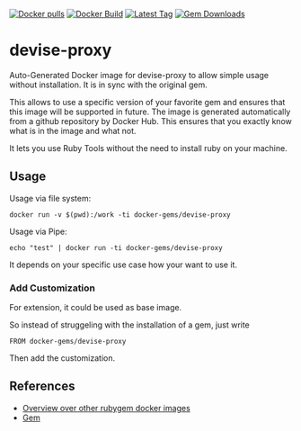 [![Docker pulls](https://img.shields.io/docker/pulls/rubygem/devise-proxy.svg)](https://hub.docker.com/r/rubygem/devise-proxy/)
[![Docker Build](https://img.shields.io/docker/automated/rubygem/devise-proxy.svg)](https://hub.docker.com/r/rubygem/devise-proxy/)
[![Latest Tag](https://img.shields.io/github/tag/docker-rubygem/devise-proxy.svg)](https://hub.docker.com/r/rubygem/devise-proxy/)
[![Gem Downloads](https://img.shields.io/gem/dt/devise-proxy.svg)](https://rubygems.org/gems/devise-proxy/)
# devise-proxy

Auto-Generated Docker image for devise-proxy to allow simple usage without installation.
It is in sync with the original gem.

This allows to use a specific version of your favorite gem and ensures that this image will be supported in future.
The image is generated automatically from a github repository by Docker Hub.
This ensures that you exactly know what is in the image and what not.

It lets you use Ruby Tools without the need to install ruby on your machine.

## Usage

Usage via file system:

`docker run -v $(pwd):/work -ti docker-gems/devise-proxy`

Usage via Pipe:

`echo "test" | docker run -ti docker-gems/devise-proxy`

It depends on your specific use case how your want to use it.

### Add Customization

For extension, it could be used as base image.

So instead of struggeling with the installation of a gem, just write

`FROM docker-gems/devise-proxy`

Then add the customization.

## References

 - [Overview over other rubygem docker images](https://github.com/thinkbot/docker-rubygem)
 - [Gem](https://rubygems.org/gems/devise-proxy/)
